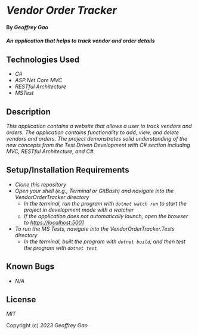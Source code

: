 # _Vendor Order Tracker_

#### By _Geoffrey Gao_

#### _An application that helps to track vendor and order details_

## Technologies Used

* _C#_
* _ASP.Net Core MVC_
* _RESTful Architecture_
* _MSTest_

## Description

_This application contains a website that allows a user to track vendors and orders. The application contains functionality to add, view, and delete vendors and orders. The project demonstrates solid understanding of the new concepts from the Test Driven Development with C# section including  MVC,  RESTful Architecture, and C#._

## Setup/Installation Requirements

* _Clone this repository_
* _Open your shell (e.g., Terminal or GitBash) and navigate into the VendorOrderTracker directory_
   - _In the terminal, run the program with `dotnet watch run` to start the project in development mode with a watcher_
   - _If the application does not automatically launch, open the browser to [https://localhost:5001](https://localhost:5001)_
* _To run the MS Tests, navigate into the VendorOrderTracker.Tests directory_
  - _In the terminal, built the program with `dotnet build`, and then test the program with `dotnet test`_

## Known Bugs

* _N/A_

## License

_MIT_

Copyright (c) _2023_ _Geoffrey Gao_